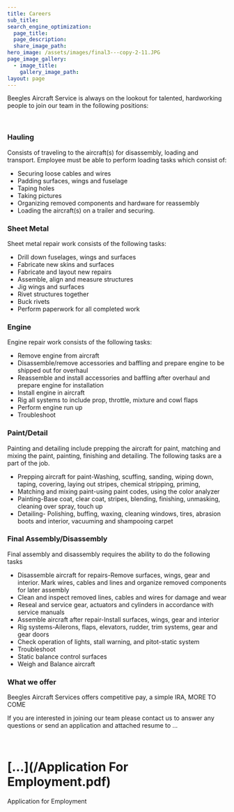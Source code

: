 ```yaml
---
title: Careers
sub_title:
search_engine_optimization:
  page_title:
  page_description:
  share_image_path:
hero_image: /assets/images/final3---copy-2-11.JPG
page_image_gallery:
  - image_title:
    gallery_image_path:
layout: page
---
```


Beegles Aircraft Service is always on the lookout for talented, hardworking people to join our team in the following positions:

&nbsp;

### Hauling

Consists of traveling to the aircraft(s) for disassembly, loading and transport. Employee must be able to perform loading tasks which consist of:

* Securing loose cables and wires
* Padding surfaces, wings and fuselage
* Taping holes
* Taking pictures
* Organizing removed components and hardware for reassembly
* Loading the aircraft(s) on a trailer and securing.

### Sheet Metal

Sheet metal repair work consists of the following tasks:

* Drill down fuselages, wings and surfaces
* Fabricate new skins and surfaces
* Fabricate and layout new repairs
* Assemble, align and measure structures
* Jig wings and surfaces
* Rivet structures together
* Buck rivets
* Perform paperwork for all completed work

### Engine

Engine repair work consists of the following tasks:

* Remove engine from aircraft
* Disassemble/remove accessories and baffling and prepare engine to be shipped out for overhaul
* Reassemble and install accessories and baffling after overhaul and prepare engine for installation
* Install engine in aircraft
* Rig all systems to include prop, throttle, mixture and cowl flaps
* Perform engine run up
* Troubleshoot&nbsp;

### Paint/Detail

Painting and detailing include prepping the aircraft for paint, matching and mixing the paint, painting, finishing and detailing. The following tasks are a part of the job.

* Prepping aircraft for paint-Washing, scuffing, sanding, wiping down, taping, covering, laying out stripes, chemical stripping, priming,
* Matching and mixing paint-using paint codes, using the color analyzer
* Painting-Base coat, clear coat, stripes, blending, finishing, unmasking, cleaning over spray, touch up
* Detailing- Polishing, buffing, waxing, cleaning windows, tires, abrasion boots and interior, vacuuming and shampooing carpet

### Final Assembly/Disassembly

Final assembly and disassembly requires the ability to do the following tasks

* Disassemble aircraft for repairs-Remove surfaces, wings, gear and interior. Mark wires, cables and lines and organize removed components for later assembly
* Clean and inspect removed lines, cables and wires for damage and wear
* Reseal and service gear, actuators and cylinders in accordance with service manuals
* Assemble aircraft after repair-Install surfaces, wings, gear and interior
* Rig systems-Ailerons, flaps, elevators, rudder, trim systems, gear and gear doors
* Check operation of lights, stall warning, and pitot-static system
* Troubleshoot
* Static balance control surfaces
* Weigh and Balance aircraft

### What we offer

Beegles Aircraft Services offers competitive pay, a simple IRA, MORE TO COME

If you are interested in joining our team please contact us to answer any questions or send an application and attached resume to ...

&nbsp;

# […](/Application For Employment.pdf)

Application for Employment
